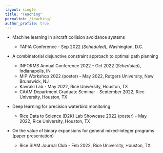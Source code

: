 ```yaml
---
layout: single
title: "Teaching"
permalink: /teaching/
author_profile: true
---
```


<!-- {% include base_path %}

{% for post in site.teaching reversed %}
  {% include archive-single.html %}
{% endfor %} -->

* Machine learning in aircraft collision avoidance systems
  * TAPIA Conference - Sep 2022 (_Scheduled_), Washington, D.C.

* A combinatorial disjunctive constraint approach to optimal path planning
  * INFORMS Annual Conference 2022 - Oct 2022 (_Scheduled_), Indianapolis, IN
  * MIP Workshop 2022 (poster) - May 2022, Rutgers University, New Brunswick, NJ
  * Kavraki Lab - May 2022, Rice University, Houston, TX
  * CAAM Department Graduate Seminar - September 2022, Rice University, Houston, TX

* Deep learning for precision waterbird monitoring
  * Rice Data to Science (D2K) Lab Showcase 2022 (poster) - May 2022, Rice University, Houston, TX

* On the value of binary expansions for general mixed-integer programs (paper presentation)
  * Rice SIAM Journal Club - Feb 2022, Rice University, Houston, TX